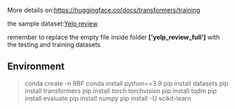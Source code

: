 More details on:https://huggingface.co/docs/transformers/training

the sample dataset:[Yelp review](https://huggingface.co/datasets/yelp_review_full/tree/main/yelp_review_full)

remember to replace the empty file inside folder **['yelp_review_full']** with the testing and training datasets

## Environment
> conda create -n RBF
> conda install python==3.9
> pip install datasets
> pip install transformers
> pip install torch torchvision
> pip install tqdm
> pip install evaluate
> pip install numpy
> pip install -U scikit-learn
